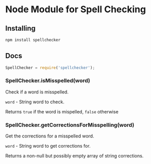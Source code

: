 # Node Module for Spell Checking

## Installing

```bash
npm install spellchecker
```

## Docs

```javascript
SpellChecker = require('spellchecker');
```

### SpellChecker.isMisspelled(word)

Check if a word is misspelled.

`word` - String word to check.

Returns `true` if the word is mispelled, `false` otherwise

### SpellChecker.getCorrectionsForMisspelling(word)

Get the corrections for a misspelled word.

`word` - String word to get corrections for.

Returns a non-null but possibly empty array of string corrections.
